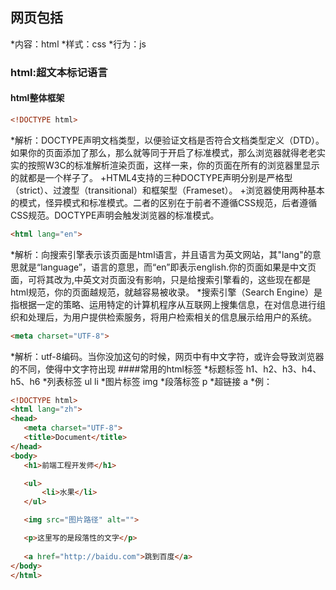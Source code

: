 ## 网页包括
*内容：html
*样式：css
*行为：js
### html:超文本标记语言
#### html整体框架
```html
<!DOCTYPE html>
```
*解析：DOCTYPE声明文档类型，以便验证文档是否符合文档类型定义（DTD）。如果你的页面添加了<!DOCTYPE html>那么，那么就等同于开启了标准模式，那么浏览器就得老老实实的按照W3C的标准解析渲染页面，这样一来，你的页面在所有的浏览器里显示的就都是一个样子了。
+HTML4支持的三种DOCTYPE声明分别是严格型（strict）、过渡型（transitional）和框架型（Frameset）。
+浏览器使用两种基本的模式，怪异模式和标准模式。二者的区别在于前者不遵循CSS规范，后者遵循CSS规范。DOCTYPE声明会触发浏览器的标准模式。
```html
<html lang="en">
```
*解析：向搜索引擎表示该页面是html语言，并且语言为英文网站，其"lang"的意思就是“language”，语言的意思，而“en”即表示english.你的页面如果是中文页面，可将其改为<html lang="zh">,中英文对页面没有影响，只是给搜索引擎看的，这些现在都是html规范，你的页面越规范，就越容易被收录。
*搜索引擎（Search Engine）是指根据一定的策略、运用特定的计算机程序从互联网上搜集信息，在对信息进行组织和处理后，为用户提供检索服务，将用户检索相关的信息展示给用户的系统。
```html
<meta charset="UTF-8">
```
*解析：utf-8编码。当你没加这句的时候，网页中有中文字符，或许会导致浏览器的不同，使得中文字符出现
####常用的html标签
*标题标签 h1、h2、h3、h4、h5、h6
*列表标签 ul li
*图片标签 img
*段落标签 p
*超链接  a
*例：
 ```html
<!DOCTYPE html>
<html lang="zh">
<head>
	<meta charset="UTF-8">
	<title>Document</title>
</head>
<body>
	<h1>前端工程开发师</h1>

	<ul>
		<li>水果</li>
	</ul>

	<img src="图片路径" alt="">

	<p>这里写的是段落性的文字</p>
	
	<a href="http://baidu.com">跳到百度</a>
</body>
</html>	
```
























